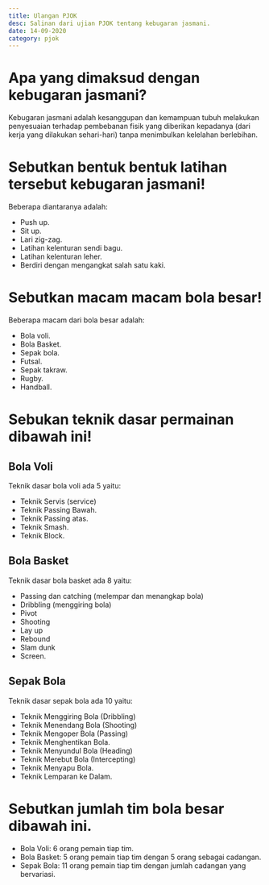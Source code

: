 ```yaml
---
title: Ulangan PJOK
desc: Salinan dari ujian PJOK tentang kebugaran jasmani.
date: 14-09-2020
category: pjok
---
```


# Apa yang dimaksud dengan kebugaran jasmani?
Kebugaran jasmani adalah kesanggupan dan kemampuan tubuh melakukan penyesuaian terhadap pembebanan fisik yang diberikan kepadanya (dari kerja yang dilakukan sehari-hari) tanpa menimbulkan kelelahan berlebihan.

# Sebutkan bentuk bentuk latihan tersebut kebugaran jasmani!
Beberapa diantaranya adalah:
- Push up.
- Sit up.
- Lari zig-zag.
- Latihan kelenturan sendi bagu.
- Latihan kelenturan leher.
- Berdiri dengan mengangkat salah satu kaki.

# Sebutkan macam macam bola besar!
Beberapa macam dari bola besar adalah:
- Bola voli.
- Bola Basket.
- Sepak bola.
- Futsal.
- Sepak takraw.
- Rugby.
- Handball.

# Sebukan teknik dasar permainan dibawah ini!
## Bola Voli
Teknik dasar bola voli ada 5 yaitu:
- Teknik Servis (service)
- Teknik Passing Bawah.
- Teknik Passing atas.
- Teknik Smash.
- Teknik Block.

## Bola Basket
Teknik dasar bola basket ada 8 yaitu:
- Passing dan catching (melempar dan menangkap bola)
- Dribbling (menggiring bola)
- Pivot
- Shooting
- Lay up
- Rebound
- Slam dunk
- Screen.

## Sepak Bola
Teknik dasar sepak bola ada 10 yaitu:
- Teknik Menggiring Bola (Dribbling)
- Teknik Menendang Bola (Shooting)
- Teknik Mengoper Bola (Passing)
- Teknik Menghentikan Bola.
- Teknik Menyundul Bola (Heading)
- Teknik Merebut Bola (Intercepting)
- Teknik Menyapu Bola.
- Teknik Lemparan ke Dalam.

# Sebutkan jumlah tim bola besar dibawah ini.
- Bola Voli: 6 orang pemain tiap tim.
- Bola Basket: 5 orang pemain tiap tim dengan 5 orang sebagai cadangan.
- Sepak Bola: 11 orang pemain tiap tim dengan jumlah cadangan yang bervariasi.
